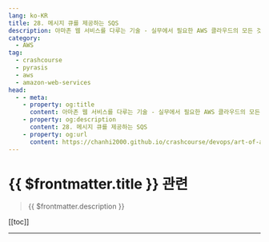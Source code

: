 ```yaml
---
lang: ko-KR
title: 28. 메시지 큐를 제공하는 SQS
description: 아마존 웹 서비스를 다루는 기술 - 실무에서 필요한 AWS 클라우드의 모든 것! > 28. 메시지 큐를 제공하는 SQS
category:
  - AWS
tag: 
  - crashcourse
  - pyrasis
  - aws 
  - amazon-web-services
head:
  - - meta:
    - property: og:title
      content: 아마존 웹 서비스를 다루는 기술 - 실무에서 필요한 AWS 클라우드의 모든 것! > 28. 메시지 큐를 제공하는 SQS
    - property: og:description
      content: 28. 메시지 큐를 제공하는 SQS
    - property: og:url
      content: https://chanhi2000.github.io/crashcourse/devops/art-of-aws/28.html
---
```


# {{ $frontmatter.title }} 관련

> {{ $frontmatter.description }}

[[toc]]

---

<TagLinks />